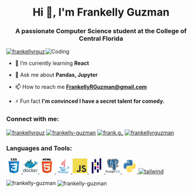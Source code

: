 <h1 align="center">Hi 👋, I'm Frankelly Guzman</h1>
<h3 align="center">A passionate Computer Science student at the College of Central Florida</h3>
<img width="400" alt="Coding" align="right" src="https://media4.giphy.com/media/jdPMeyv9rn0hZHh8n9/giphy.gif?cid=ecf05e476oacpxiv2pysqdgwguatjgbjzwt5in7qasetinrn&rid=giphy.gif&ct=s">

<p align="left"> <a href="https://twitter.com/frankellyrguz" target="blank"><img src="https://img.shields.io/twitter/follow/frankellyrguz?logo=twitter&style=for-the-badge" alt="frankellyrguz" /></a> </p>

- 🌱 I’m currently learning **React**

- 💬 Ask me about **Pandas, Jupyter**

- 📫 How to reach me **FrankellyRGuzman@gmail.com**

- ⚡ Fun fact **I'm convinced I have a secret talent for comedy.**

<h3 align="left">Connect with me:</h3>
<p align="left">
<a href="https://twitter.com/frankellyrguz" target="blank"><img align="center" src="https://raw.githubusercontent.com/rahuldkjain/github-profile-readme-generator/master/src/images/icons/Social/twitter.svg" alt="frankellyrguz" height="30" width="40" /></a>
<a href="https://linkedin.com/in/frankelly-guzman" target="blank"><img align="center" src="https://raw.githubusercontent.com/rahuldkjain/github-profile-readme-generator/master/src/images/icons/Social/linked-in-alt.svg" alt="frankelly-guzman" height="30" width="40" /></a>
<a href="https://instagram.com/frank.g_" target="blank"><img align="center" src="https://raw.githubusercontent.com/rahuldkjain/github-profile-readme-generator/master/src/images/icons/Social/instagram.svg" alt="frank.g_" height="30" width="40" /></a>
<a href="https://www.leetcode.com/frankellyrguzman" target="blank"><img align="center" src="https://raw.githubusercontent.com/rahuldkjain/github-profile-readme-generator/master/src/images/icons/Social/leet-code.svg" alt="frankellyrguzman" height="30" width="40" /></a>
</p>

<h3 align="left">Languages and Tools:</h3>
<p align="left"> <a href="https://www.w3schools.com/css/" target="_blank" rel="noreferrer"> <img src="https://raw.githubusercontent.com/devicons/devicon/master/icons/css3/css3-original-wordmark.svg" alt="css3" width="40" height="40"/> </a> <a href="https://www.docker.com/" target="_blank" rel="noreferrer"> <img src="https://raw.githubusercontent.com/devicons/devicon/master/icons/docker/docker-original-wordmark.svg" alt="docker" width="40" height="40"/> </a> <a href="https://www.w3.org/html/" target="_blank" rel="noreferrer"> <img src="https://raw.githubusercontent.com/devicons/devicon/master/icons/html5/html5-original-wordmark.svg" alt="html5" width="40" height="40"/> </a> <a href="https://www.java.com" target="_blank" rel="noreferrer"> <img src="https://raw.githubusercontent.com/devicons/devicon/master/icons/java/java-original.svg" alt="java" width="40" height="40"/> </a> <a href="https://developer.mozilla.org/en-US/docs/Web/JavaScript" target="_blank" rel="noreferrer"> <img src="https://raw.githubusercontent.com/devicons/devicon/master/icons/javascript/javascript-original.svg" alt="javascript" width="40" height="40"/> </a> <a href="https://pandas.pydata.org/" target="_blank" rel="noreferrer"> <img src="https://raw.githubusercontent.com/devicons/devicon/2ae2a900d2f041da66e950e4d48052658d850630/icons/pandas/pandas-original.svg" alt="pandas" width="40" height="40"/> </a> <a href="https://www.postgresql.org" target="_blank" rel="noreferrer"> <img src="https://raw.githubusercontent.com/devicons/devicon/master/icons/postgresql/postgresql-original-wordmark.svg" alt="postgresql" width="40" height="40"/> </a> <a href="https://www.python.org" target="_blank" rel="noreferrer"> <img src="https://raw.githubusercontent.com/devicons/devicon/master/icons/python/python-original.svg" alt="python" width="40" height="40"/> </a> <a href="https://tailwindcss.com/" target="_blank" rel="noreferrer"> <img src="https://www.vectorlogo.zone/logos/tailwindcss/tailwindcss-icon.svg" alt="tailwind" width="40" height="40"/> </a> </p>

<p><img align="left" src="https://github-readme-stats.vercel.app/api/top-langs?username=frankelly-guzman&show_icons=true&locale=en&layout=compact" alt="frankelly-guzman" /></p>

<p>&nbsp;<img align="center" src="https://github-readme-stats.vercel.app/api?username=frankelly-guzman&show_icons=true&locale=en" alt="frankelly-guzman" /></p>


